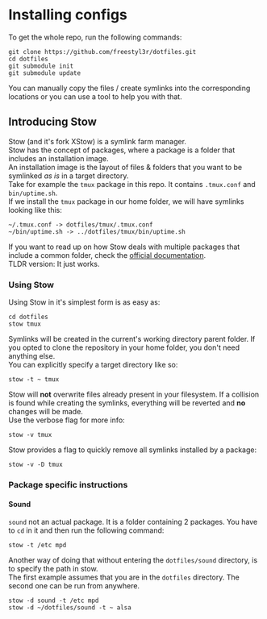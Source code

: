 # Installing configs

To get the whole repo, run the following commands:

    git clone https://github.com/freestyl3r/dotfiles.git
    cd dotfiles
    git submodule init
    git submodule update

You can manually copy the files / create symlinks into the corresponding locations or you can use a tool to help you with that.  

## Introducing Stow

Stow (and it's fork XStow) is a symlink farm manager.  
Stow has the concept of packages, where a package is a folder that includes an installation image.  
An installation image is the layout of files & folders that you want to be symlinked *as is* in a target directory.  
Take for example the `tmux` package in this repo. It contains `.tmux.conf` and `bin/uptime.sh`.  
If we install the `tmux` package in our home folder, we will have symlinks looking like this:

    ~/.tmux.conf -> dotfiles/tmux/.tmux.conf
    ~/bin/uptime.sh -> ../dotfiles/tmux/bin/uptime.sh

If you want to read up on how Stow deals with multiple packages that include a common folder, check the [official documentation](http://www.gnu.org/software/stow/manual/stow.html#Installing-Packages).  
TLDR version: It just works.

### Using Stow

Using Stow in it's simplest form is as easy as:

    cd dotfiles
    stow tmux

Symlinks will be created in the current's working directory parent folder. If you opted to clone the repository in your home folder, you don't need anything else.  
You can explicitly specify a target directory like so:

    stow -t ~ tmux

Stow will **not** overwrite files already present in your filesystem. If a collision is found while creating the symlinks, everything will be reverted and **no** changes will be made.  
Use the verbose flag for more info:

    stow -v tmux

Stow provides a flag to quickly remove all symlinks installed by a package:

    stow -v -D tmux

### Package specific instructions

#### Sound

`sound` not an actual package. It is a folder containing 2 packages. You have to `cd` in it and then run the following command:

    stow -t /etc mpd
    
Another way of doing that without entering the `dotfiles/sound` directory, is to specify the path in stow.  
The first example assumes that you are in the `dotfiles` directory. The second one can be run from anywhere.

    stow -d sound -t /etc mpd
    stow -d ~/dotfiles/sound -t ~ alsa
